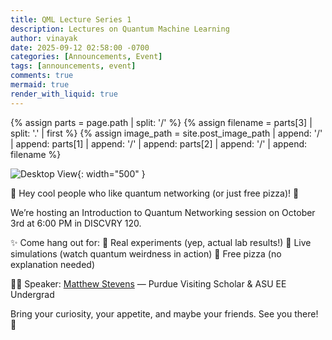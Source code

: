 ```yaml
---
title: QML Lecture Series 1
description: Lectures on Quantum Machine Learning
author: vinayak
date: 2025-09-12 02:58:00 -0700
categories: [Announcements, Event]
tags: [announcements, event]
comments: true
mermaid: true
render_with_liquid: true
---
```


{% assign parts = page.path | split: '/' %}
{% assign filename = parts[3] | split: '.' | first %}
{% assign image_path = site.post_image_path | append: '/' | append: parts[1] | append: '/' | append: parts[2] | append: '/' | append: filename %}

![Desktop View]({{image_path}}/poster.png){: width="500" }

🍕 Hey cool people who like quantum networking (or just free pizza)! 🍕

We’re hosting an Introduction to Quantum Networking session on October 3rd at 6:00 PM in DISCVRY 120.

✨ Come hang out for:
🔹 Real experiments (yep, actual lab results!)
🔹 Live simulations (watch quantum weirdness in action)
🔹 Free pizza (no explanation needed)

👨‍🔬 Speaker: [Matthew Stevens](https://www.linkedin.com/in/matthewleestevens/) — Purdue Visiting Scholar & ASU EE Undergrad

Bring your curiosity, your appetite, and maybe your friends. See you there! 🚀